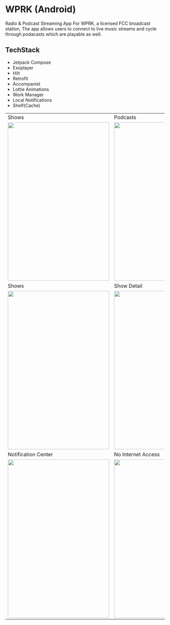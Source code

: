 # WPRK (Android)
Radio &amp; Podcast Streaming App For WPRK, a licensed FCC broadcast station,
The app allows users to connect to live music streams and cycle through
podacasts which are playable as well. 

## TechStack
- Jetpack Compose
- Exoplayer
- Hilt
- Retrofit
- Accompanist
- Lottie Animations
- Work Manager
- Local Notifications
- Shelf(Cache)

<table>
  <tr>
     <td>Shows</td>
     <td>Podcasts</td>
     <td>Podcast Detail</td>
  </tr>
  <tr>
    <td><img src="https://user-images.githubusercontent.com/49708426/172766965-4fa2b052-5d79-45e3-95d3-0b8749959f68.png" width=320 height=500></td>
    <td><img src="https://user-images.githubusercontent.com/49708426/172767496-5a9db239-5293-4eef-8936-a85ccdd60bbf.png" width=320 height=500</td>
    <td><img src="https://user-images.githubusercontent.com/49708426/172768055-0fb22ede-f6cf-4839-8b52-2b81c915c543.png" width=320 height=500</td>
  </tr>
  <tr>
    <td>Shows</td>
    <td>Show Detail</td>
    <td>Membership</td>
  </tr>
  <tr>
    <td><img src="https://user-images.githubusercontent.com/49708426/174217844-e935f878-57fd-4943-92da-eb758e0b4ab8.png" width=320 height=500></td>
    <td><img src="https://user-images.githubusercontent.com/49708426/172767658-0d36e188-ef53-4aa3-a014-8453258e2690.png" width=320 height=500</td>
    <td><img src="https://user-images.githubusercontent.com/49708426/173213171-2ed595e0-5aa4-4314-b678-4ae2ee97ceac.png" width=320 height=500</td>
  </tr>
   <tr>
    <td>Notification Center</td>
    <td>No Internet Access</td>
    <td></td>
  </tr>
  <tr>
    <td><img src="https://user-images.githubusercontent.com/49708426/174218027-2a6565e0-c3f3-4efc-8f4a-08ae5d7256de.png" width=320 height=500></td>
    <td> <img src="https://user-images.githubusercontent.com/49708426/174341467-976dc7c6-d0ac-4a20-ba35-fcecfe12a92d.png" width=320 height=500></td>
    <td></td>

  </tr>
</table>


